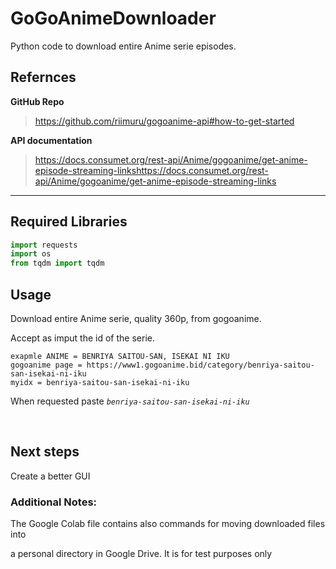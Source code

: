 # GoGoAnimeDownloader
Python code to download entire Anime serie episodes.
## Refernces
**GitHub Repo**
> https://github.com/riimuru/gogoanime-api#how-to-get-started

**API documentation**
> https://docs.consumet.org/rest-api/Anime/gogoanime/get-anime-episode-streaming-linkshttps://docs.consumet.org/rest-api/Anime/gogoanime/get-anime-episode-streaming-links
---
## Required Libraries
```python
import requests
import os
from tqdm import tqdm
```

## Usage
Download entire Anime serie, quality  360p, from gogoanime.

Accept as imput the id of the serie.

```
exapmle ANIME = BENRIYA SAITOU-SAN, ISEKAI NI IKU
gogoanime page = https://www1.gogoanime.bid/category/benriya-saitou-san-isekai-ni-iku
myidx = benriya-saitou-san-isekai-ni-iku
```

When requested paste  *`benriya-saitou-san-isekai-ni-iku`*

<br>

## Next steps
Create a better GUI

### Additional Notes:
The Google Colab file contains also commands for moving downloaded files into 

a personal directory in Google Drive. It is for test purposes only
